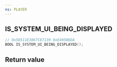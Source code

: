 ```yaml
---
ns: PLAYER
---
```

## IS_SYSTEM_UI_BEING_DISPLAYED

```c
// 0x5D511E3867C87139 0xE495B6DA
BOOL IS_SYSTEM_UI_BEING_DISPLAYED();
```


## Return value
